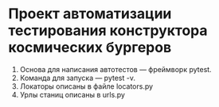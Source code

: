 # Проект автоматизации тестирования конструктора космических бургеров
1. Основа для написания автотестов — фреймворк pytest.
2. Команда для запуска — pytest -v. 
3. Локаторы описаны в файле locators.py
4. Урлы станиц описаны в urls.py